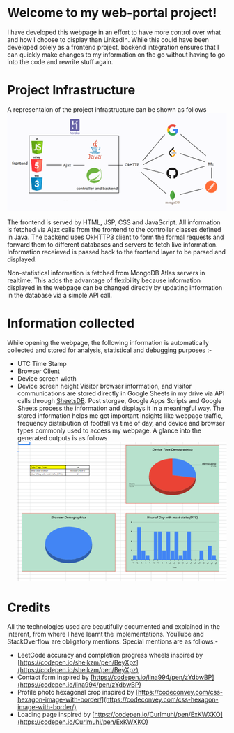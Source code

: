 # Welcome to my web-portal project!

I have developed this webpage in an effort to have more control over what and how I choose to display than LinkedIn. While this could have been developed solely as a frontend project, backend integration ensures that I can quickly make changes to my information on the go without having to go into the code and rewrite stuff again.

# Project Infrastructure

A representaion of the project infrastructure can be shown as follows
<picture>
  <source media="(prefers-color-scheme: dark)" srcset="src/main/webapp/assets/Project_Layout_Dark.png">
  <source media="(prefers-color-scheme: light)" srcset="src/main/webapp/assets/Project_Layout_Light.png">
  <img alt="Project Layout at src/main/webapp/assets/Project_Layout_*.png" src="src/main/webapp/assets/Project_Layout_Light.png">
</picture>

The frontend is served by HTML, JSP, CSS and JavaScript. All information is fetched via Ajax calls from the frontend to the controller classes defined in Java. The backend uses OkHTTP3 client to form the formal requests and forward them to different databases and servers to fetch live information. Information receieved is passed back to the frontend layer to be parsed and displayed.

Non-statistical information is fetched from MongoDB Atlas servers in realtime. This adds the advantage of flexibility because information displayed in the webpage can be changed directly by updating information in the database via a simple API call.

# Information collected

While opening the webpage, the following information is automatically collected and stored for analysis, statistical and debugging purposes :-
- UTC Time Stamp
- Browser Client
- Device screen width
- Device screen height
Visitor browser information, and visitor communications are stored directly in Google Sheets in my drive via API calls through [SheetsDB](https://sheetdb.io/apis).
Post storgae, Google Apps Scripts and Google Sheets process the information and displays it in a meaningful way. The stored information helps me get important insights like webpage traffic, frequency distribution of footfall vs time of day, and device and browser types commonly used to access my webpage. A glance into the generated outputs is as follows
![Sample output](src/main/webapp/assets/example.png)

# Credits

All the technologies used are beautifully documented and explained in the interent, from where I have learnt the implementations. YouTube and StackOverflow are obligatory mentions. Special mentions are as follows:-
- LeetCode accuracy and completion progress wheels inspired by [https://codepen.io/sheikzm/pen/BeyXpz](https://codepen.io/sheikzm/pen/BeyXpz)
- Contact form inspired by [https://codepen.io/lina994/pen/zYdbwBP](https://codepen.io/lina994/pen/zYdbwBP)
- Profile photo hexagonal crop inspired by [https://codeconvey.com/css-hexagon-image-with-border/](https://codeconvey.com/css-hexagon-image-with-border/)
- Loading page inspired by [https://codepen.io/Curlmuhi/pen/ExKWXKO](https://codepen.io/Curlmuhi/pen/ExKWXKO)